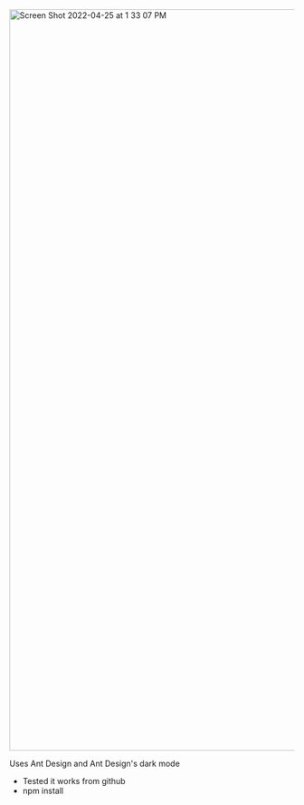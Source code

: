 
<img width="1307" alt="Screen Shot 2022-04-25 at 1 33 07 PM" src="https://user-images.githubusercontent.com/55119946/165176257-7e3d32b4-225a-449b-970c-61da37a1c01e.png">

Uses Ant Design and Ant Design's dark mode
- Tested it works from github
- npm install
